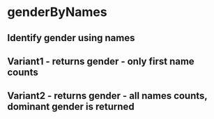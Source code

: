 # genderByNames
Identify gender using names
---------------------------------------------------
Variant1 - returns gender - only first name counts
----------------------------------------------------
Variant2 - returns gender - all names counts, dominant gender is returned
---------------------------------------------------
